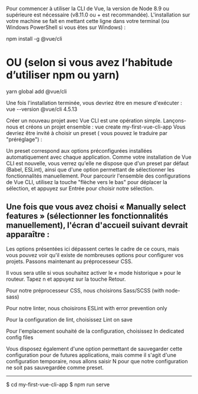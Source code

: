 Pour commencer à utiliser la CLI de Vue, la version de Node 8.9
ou supérieure est nécessaire (v8.11.0 ou + est recommandée).
L'installation sur votre machine se fait en mettant cette ligne dans votre terminal
(ou Windows PowerShell si vous êtes sur Windows) :

npm install -g @vue/cli
# OU (selon si vous avez l’habitude d’utiliser npm ou yarn)
yarn global add @vue/cli

Une fois l'installation terminée, vous devriez être en mesure d'exécuter :
vue --version
@vue/cli 4.5.13

Créer un nouveau projet avec Vue CLI est une opération simple. Lançons-nous et créons un projet ensemble :
vue create my-first-vue-cli-app
Vous devriez être invité à choisir un preset ( vous pouvez le traduire par "préréglage") :

Un preset correspond aux options préconfigurées installées automatiquement avec chaque application. Comme votre installation de Vue CLI est nouvelle, vous verrez qu'elle ne dispose que d'un preset par défaut (Babel, ESLint), ainsi que d'une option permettant de sélectionner les fonctionnalités manuellement. Pour parcourir l'ensemble des configurations de Vue CLI, utilisez la touche "flèche vers le bas" pour déplacer la sélection, et appuyez sur Entrée pour choisir notre sélection.

Une fois que vous avez choisi « Manually select features » (sélectionner les fonctionnalités manuellement), l'écran d'accueil suivant devrait apparaître :
--------
Les options présentées ici dépassent certes le cadre de ce cours, mais vous pouvez voir qu'il existe de nombreuses options pour configurer vos projets. Passons maintenant au préprocesseur CSS.

Il vous sera utile si vous souhaitez activer le « mode historique » pour le routeur. Tapez  n  et appuyez sur la touche Retour.

Pour notre préprocesseur CSS, nous choisirons  Sass/SCSS (with node-sass)

Pour notre linter, nous choisirons  ESLint with error prevention only

Pour la configuration de lint, choisissez Lint on save

Pour l'emplacement souhaité de la configuration, choisissez In dedicated config files

Vous disposez également d'une option permettant de sauvegarder cette configuration pour de futures applications, mais comme il s'agit d'une configuration temporaire, nous allons saisir  N  pour que notre configuration ne soit pas sauvegardée comme preset.


----------
$ cd my-first-vue-cli-app
$ npm run serve

